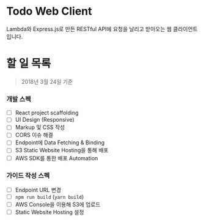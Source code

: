 # Todo Web Client
Lambda와 Express.js로 만든 RESTful API에 요청을 날리고 받아오는 웹 클라이언트입니다.

# 할 일 목록
> 2018년 3월 24일 기준

### 개발 스펙
 - [ ] React project scaffolding
 - [ ] UI Design (Responsive)
 - [ ] Markup 및 CSS 작성
 - [ ] CORS 이슈 해결
 - [ ] Endpoint에 Data Fetching & Binding
 - [ ] S3 Static Website Hosting을 통해 배포
 - [ ] AWS SDK를 통한 배포 Automation

### 가이드 작성 스펙
- [ ] Endpoint URL 변경
- [ ] `npm run build` (`yarn build`)
- [ ] AWS Console을 이용해 S3에 업로드
- [ ] Static Website Hosting 설정